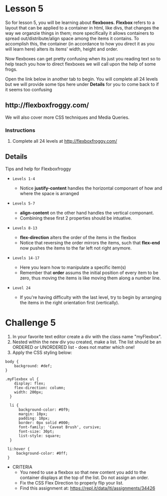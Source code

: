 # Lesson 5

So for lesson 5, you will be learning about <strong>flexboxes.</strong>
<strong>Flexbox </strong> refers to a layout that can be applied to a container in html, like divs, that changes the way we organzie things in them; more specifically it allows containers to spread out/distribute/align space among the items it contains. To accomplish this, the container (in accordance to how you direct it as you will learn here) alters its items' width, height and order.

Now flexboxes can get pretty confusing when its just you reading text so to help teach you how to direct flexboxes we will call upon the help of some frogs. 

Open the link below in another tab to begin. You will complete all 24 levels but we will provide some tips here under <strong>Details</strong> for you to come back to if it seems too confusing
<h2> http://flexboxfroggy.com/ </h2>

We will also cover more CSS techniques and Media Queries. 

### Instructions
1. Complete all 24 levels at http://flexboxfroggy.com/


## Details
Tips and help for Flexboxfroggy

* `Levels 1-4`
    * Notice **justify-content** handles the horizontal componant of how and where the space is arranged
    
* `Levels 5-7`
    * **align-content** on the other hand handles the vertical componant.
    * Combining these first 2 properties should be intuative.
  
* `Levels 8-13`
    * **flex-direction** alters the order of the items in the flexbox
    * Notice that reversing the order mirrors the items, such that **flex-end** now pushes the items to the far left not right anymore.
    
* `Levels 14-17`
    * Here you learn how to manipulate a specific item(s) 
    * Remember that **order** assums the initial position of every item to be zero, thus moving the items is like moving them along a number line.
 
* `Level 24`
    * If you're having difficulty with the last level, try to begin by arranging the items in the right orientation first (vertically).
  
  


# Challenge 5

1. In your favorite text editor create a div with the class name "myFlexbox".  
2. Nested within the new div you created, make a list.  The list should be an ORDERED or UNORDERED list - does not matter which one! 
3. Apply the CSS styling below:

```HTML5
body {
    background: #def;
}

.myFlexbox ul { 
    display: flex;      
    flex-direction: column;
    width: 200px;
  }   
  
  li {
      background-color: #0f9;
      margin: 10px;
      padding: 10px;
      border: 0px solid #000;
      font-family: 'Caveat Brush', cursive;
      font-size: 30pt;
      list-style: square;
  }
 
 li:hover {
     background-color: #0ff;
 } 
```

* CRITERIA
    * You need to use a flexbox so that new content you add to the container displays at the top of the list.  Do not assign an order.
    * Fix the CSS Flex Direction to properly flip your list.
    * Find this assignment at: https://repl.it/data/lti/assignments/34426
